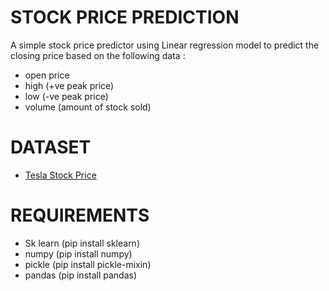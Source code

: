 # STOCK PRICE PREDICTION
A simple stock price predictor using Linear regression model to predict the closing price based on the following data :
- open price
- high (+ve peak price)
- low (-ve peak price)
- volume (amount of stock sold)

# DATASET 
- [Tesla Stock Price](https://www.kaggle.com/rpaguirre/tesla-stock-price)


# REQUIREMENTS 
- Sk learn (pip install sklearn)
- numpy (pip install numpy)
- pickle (pip install pickle-mixin)
- pandas (pip install pandas)

